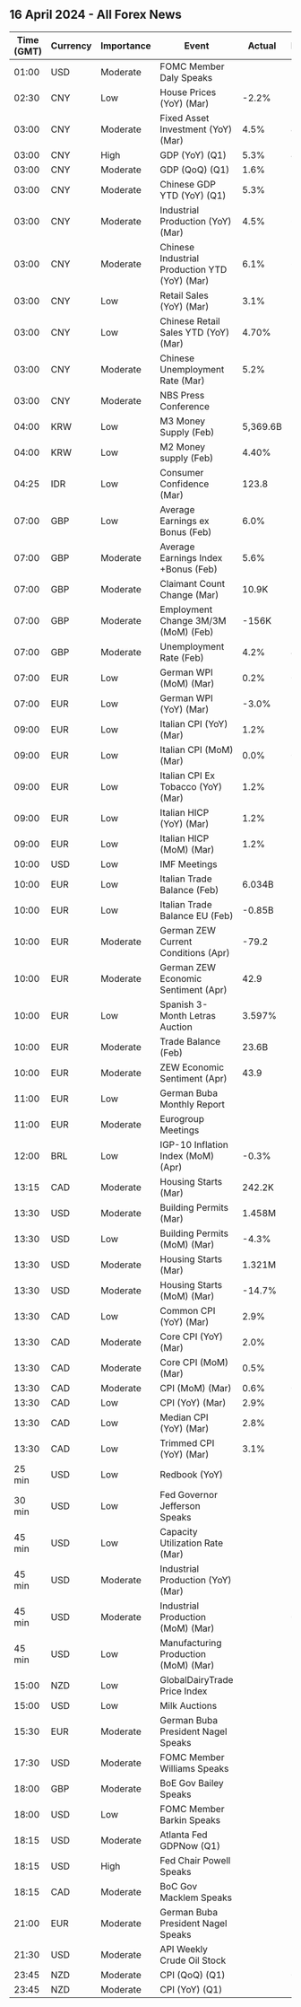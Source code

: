 ## 16 April 2024 - All Forex News

| Time (GMT) | Currency | Importance | Event | Actual | Forecast | Previous |
|------|----------|------------|-------|--------|----------|----------|
| 01:00 | USD | Moderate | FOMC Member Daly Speaks |  |  |  |
| 02:30 | CNY | Low | House Prices (YoY) (Mar) | -2.2% |  | -1.4% |
| 03:00 | CNY | Moderate | Fixed Asset Investment (YoY) (Mar) | 4.5% | 4.0% | 4.2% |
| 03:00 | CNY | High | GDP (YoY) (Q1) | 5.3% | 4.8% | 5.2% |
| 03:00 | CNY | Moderate | GDP (QoQ) (Q1) | 1.6% |  | 1.2% |
| 03:00 | CNY | Moderate | Chinese GDP YTD (YoY) (Q1) | 5.3% | 5.0% | 5.2% |
| 03:00 | CNY | Moderate | Industrial Production (YoY) (Mar) | 4.5% | 6.0% | 7.0% |
| 03:00 | CNY | Moderate | Chinese Industrial Production YTD (YoY) (Mar) | 6.1% | 6.0% | 7.0% |
| 03:00 | CNY | Low | Retail Sales (YoY) (Mar) | 3.1% | 5.1% | 5.5% |
| 03:00 | CNY | Low | Chinese Retail Sales YTD (YoY) (Mar) | 4.70% |  | 5.50% |
| 03:00 | CNY | Moderate | Chinese Unemployment Rate (Mar) | 5.2% | 5.2% | 5.3% |
| 03:00 | CNY | Moderate | NBS Press Conference |  |  |  |
| 04:00 | KRW | Low | M3 Money Supply (Feb) | 5,369.6B |  | 5,349.9B |
| 04:00 | KRW | Low | M2 Money supply (Feb) | 4.40% |  | 4.00% |
| 04:25 | IDR | Low | Consumer Confidence (Mar) | 123.8 |  | 123.1 |
| 07:00 | GBP | Low | Average Earnings ex Bonus (Feb) | 6.0% |  | 6.1% |
| 07:00 | GBP | Moderate | Average Earnings Index +Bonus (Feb) | 5.6% | 5.5% | 5.6% |
| 07:00 | GBP | Moderate | Claimant Count Change (Mar) | 10.9K | 17.2K | 4.1K |
| 07:00 | GBP | Moderate | Employment Change 3M/3M (MoM) (Feb) | -156K |  | -21K |
| 07:00 | GBP | Moderate | Unemployment Rate (Feb) | 4.2% | 4.0% | 3.9% |
| 07:00 | EUR | Low | German WPI (MoM) (Mar) | 0.2% | 0.1% | 0.2% |
| 07:00 | EUR | Low | German WPI (YoY) (Mar) | -3.0% |  | -3.0% |
| 09:00 | EUR | Low | Italian CPI (YoY) (Mar) | 1.2% | 1.3% | 0.8% |
| 09:00 | EUR | Low | Italian CPI (MoM) (Mar) | 0.0% | 0.1% | 0.1% |
| 09:00 | EUR | Low | Italian CPI Ex Tobacco (YoY) (Mar) | 1.2% |  | 0.7% |
| 09:00 | EUR | Low | Italian HICP (YoY) (Mar) | 1.2% | 1.3% | 0.8% |
| 09:00 | EUR | Low | Italian HICP (MoM) (Mar) | 1.2% | 1.2% | 0.0% |
| 10:00 | USD | Low | IMF Meetings |  |  |  |
| 10:00 | EUR | Low | Italian Trade Balance (Feb) | 6.034B | 3.440B | 2.495B |
| 10:00 | EUR | Low | Italian Trade Balance EU (Feb) | -0.85B |  | -0.54B |
| 10:00 | EUR | Moderate | German ZEW Current Conditions (Apr) | -79.2 |  | -80.5 |
| 10:00 | EUR | Moderate | German ZEW Economic Sentiment (Apr) | 42.9 | 35.9 | 31.7 |
| 10:00 | EUR | Low | Spanish 3-Month Letras Auction | 3.597% |  | 3.626% |
| 10:00 | EUR | Moderate | Trade Balance (Feb) | 23.6B |  | 11.6B |
| 10:00 | EUR | Moderate | ZEW Economic Sentiment (Apr) | 43.9 | 37.2 | 33.5 |
| 11:00 | EUR | Low | German Buba Monthly Report |  |  |  |
| 11:00 | EUR | Moderate | Eurogroup Meetings |  |  |  |
| 12:00 | BRL | Low | IGP-10 Inflation Index (MoM) (Apr) | -0.3% |  | -0.2% |
| 13:15 | CAD | Moderate | Housing Starts (Mar) | 242.2K | 244.0K | 260.0K |
| 13:30 | USD | Moderate | Building Permits (Mar) | 1.458M | 1.514M | 1.523M |
| 13:30 | USD | Low | Building Permits (MoM) (Mar) | -4.3% |  | 2.3% |
| 13:30 | USD | Moderate | Housing Starts (Mar) | 1.321M | 1.480M | 1.549M |
| 13:30 | USD | Moderate | Housing Starts (MoM) (Mar) | -14.7% |  | 12.7% |
| 13:30 | CAD | Low | Common CPI (YoY) (Mar) | 2.9% | 3.1% | 3.1% |
| 13:30 | CAD | Moderate | Core CPI (YoY) (Mar) | 2.0% |  | 2.1% |
| 13:30 | CAD | Moderate | Core CPI (MoM) (Mar) | 0.5% |  | 0.1% |
| 13:30 | CAD | Moderate | CPI (MoM) (Mar) | 0.6% | 0.7% | 0.3% |
| 13:30 | CAD | Low | CPI (YoY) (Mar) | 2.9% |  | 2.8% |
| 13:30 | CAD | Low | Median CPI (YoY) (Mar) | 2.8% | 3.0% | 3.0% |
| 13:30 | CAD | Low | Trimmed CPI (YoY) (Mar) | 3.1% | 3.2% | 3.2% |
| 25 min | USD | Low | Redbook (YoY) |  |  | 5.4% |
| 30 min | USD | Low | Fed Governor Jefferson Speaks |  |  |  |
| 45 min | USD | Low | Capacity Utilization Rate (Mar) |  | 78.5% | 78.3% |
| 45 min | USD | Moderate | Industrial Production (YoY) (Mar) |  |  | -0.23% |
| 45 min | USD | Moderate | Industrial Production (MoM) (Mar) |  | 0.4% | 0.1% |
| 45 min | USD | Low | Manufacturing Production (MoM) (Mar) |  |  | 0.8% |
| 15:00 | NZD | Low | GlobalDairyTrade Price Index |  |  | 2.8% |
| 15:00 | USD | Low | Milk Auctions |  |  | 3,558.0 |
| 15:30 | EUR | Moderate | German Buba President Nagel Speaks |  |  |  |
| 17:30 | USD | Moderate | FOMC Member Williams Speaks |  |  |  |
| 18:00 | GBP | Moderate | BoE Gov Bailey Speaks |  |  |  |
| 18:00 | USD | Low | FOMC Member Barkin Speaks |  |  |  |
| 18:15 | USD | Moderate | Atlanta Fed GDPNow (Q1) |  | 2.8% | 2.8% |
| 18:15 | USD | High | Fed Chair Powell Speaks |  |  |  |
| 18:15 | CAD | Moderate | BoC Gov Macklem Speaks |  |  |  |
| 21:00 | EUR | Moderate | German Buba President Nagel Speaks |  |  |  |
| 21:30 | USD | Moderate | API Weekly Crude Oil Stock |  |  | 3.034M |
| 23:45 | NZD | Moderate | CPI (QoQ) (Q1) |  | 0.6% | 0.5% |
| 23:45 | NZD | Moderate | CPI (YoY) (Q1) |  |  | 4.7% |
